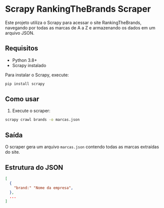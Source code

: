 # Scrapy RankingTheBrands Scraper

Este projeto utiliza o Scrapy para acessar o site RankingTheBrands, navegando por todas as marcas de A a Z e armazenando os dados em um arquivo JSON.

## Requisitos

- Python 3.8+
- Scrapy instalado

Para instalar o Scrapy, execute:
```sh
pip install scrapy
```

## Como usar

1. Execute o scraper:
```sh
scrapy crawl brands -o marcas.json
```

## Saída

O scraper gera um arquivo `marcas.json` contendo todas as marcas extraídas do site.

## Estrutura do JSON

```json
[
  {
    "brand:" "Nome da empresa",
  },
  ...
]
```

